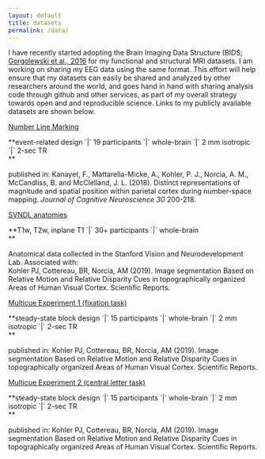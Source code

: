 ```yaml
---
layout: default
title: datasets
permalink: /data/
---
```

I have recently started adopting the Brain Imaging Data Structure (BIDS; [Gorgolewski et al., 2016](https://www.nature.com/articles/sdata201644) for my functional and structural MRI datasets. I am working on sharing my EEG data using the same format. This effort will help ensure that my datasets can easily be shared and analyzed by other researchers around the world, and goes hand in hand with sharing analysis code through github and other services, as part of my overall strategy towards open and and reproducible science. Links to my publicly available datasets are shown below.

<a class="box-head" href="https://openneuro.org/datasets/ds001299">
Number Line Marking
</a>

<p class="box-body">
**event-related design `|` 19 participants `|` whole-brain `|` 2 mm isotropic `|` 2-sec TR<br>**

published in: Kanayet, F., Mattarella-Micke, A., Kohler, P. J., Norcia, A. M., McCandliss, B. and McClelland, J. L. (2018). Distinct representations of magnitude and spatial position within parietal cortex during number-space mapping. *Journal of Cognitive Neuroscience 30* 200-218. 
</p>

<a class="box-head" href="https://openneuro.org/datasets/ds001972">
SVNDL anatomies
</a>

<p class="box-body">
**T1w, T2w, inplane T1 `|` 30+ participants `|` whole-brain<br>**

Anatomical data collected in the Stanford Vision and Neurodevelopment Lab. Associated with: <br>
Kohler PJ, Cottereau, BR, Norcia, AM (2019). Image segmentation Based on Relative Motion and Relative Disparity Cues in topographically organized Areas of Human Visual Cortex. Scientific Reports.
</p>

<a class="box-head" href="https://openneuro.org/datasets/ds001978">
Multicue Experiment 1 (fixation task)
</a>

<p class="box-body">
**steady-state block design `|` 15 participants `|` whole-brain `|` 2 mm isotropic `|` 2-sec TR<br>**

published in: Kohler PJ, Cottereau, BR, Norcia, AM (2019). Image segmentation Based on Relative Motion and Relative Disparity Cues in topographically organized Areas of Human Visual Cortex. Scientific Reports.
</p>

<a class="box-head" href="https://openneuro.org/datasets/ds001978">
Multicue Experiment 2 (central letter task)
</a>

<p class="box-body">
**steady-state block design `|` 15 participants `|` whole-brain `|` 2 mm isotropic `|` 2-sec TR<br>**

published in: Kohler PJ, Cottereau, BR, Norcia, AM (2019). Image segmentation Based on Relative Motion and Relative Disparity Cues in topographically organized Areas of Human Visual Cortex. Scientific Reports.
</p>